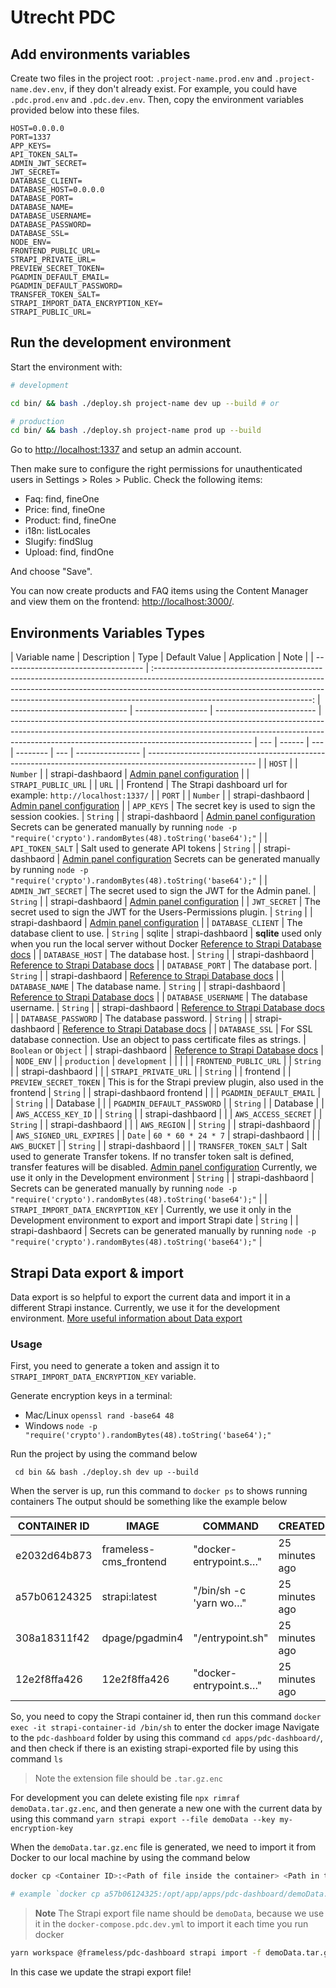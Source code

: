 # Utrecht PDC

## Add environments variables

Create two files in the project root: `.project-name.prod.env` and `.project-name.dev.env`, if they don't already exist.
For example, you could have `.pdc.prod.env` and `.pdc.dev.env`. Then, copy the environment variables provided below into these files.

```env
HOST=0.0.0.0
PORT=1337
APP_KEYS=
API_TOKEN_SALT=
ADMIN_JWT_SECRET=
JWT_SECRET=
DATABASE_CLIENT=
DATABASE_HOST=0.0.0.0
DATABASE_PORT=
DATABASE_NAME=
DATABASE_USERNAME=
DATABASE_PASSWORD=
DATABASE_SSL=
NODE_ENV=
FRONTEND_PUBLIC_URL=
STRAPI_PRIVATE_URL=
PREVIEW_SECRET_TOKEN=
PGADMIN_DEFAULT_EMAIL=
PGADMIN_DEFAULT_PASSWORD=
TRANSFER_TOKEN_SALT=
STRAPI_IMPORT_DATA_ENCRYPTION_KEY=
STRAPI_PUBLIC_URL=

```

## Run the development environment

Start the environment with:

```bash
# development

cd bin/ && bash ./deploy.sh project-name dev up --build # or

# production
cd bin/ && bash ./deploy.sh project-name prod up --build

```

Go to <http://localhost:1337> and setup an admin account.

Then make sure to configure the right permissions for unauthenticated users in Settings > Roles > Public. Check the following items:

- Faq: find, fineOne
- Price: find, fineOne
- Product: find, fineOne
- i18n: listLocales
- Slugify: findSlug
- Upload: find, findOne

And choose "Save".

You can now create products and FAQ items using the Content Manager and view them on the frontend: <http://localhost:3000/>.

## Environments Variables Types

| Variable name                       |                                                                                                                                     Description                                                                                                                                     | Type                          | Default Value      | Application               | Note                                                                                                                                                                                                                     |
| ----------------------------------- | :---------------------------------------------------------------------------------------------------------------------------------------------------------------------------------------------------------------------------------------------------------------------------------: | ----------------------------- | ------------------ | ------------------------- | ------------------------------------------------------------------------------------------------------------------------------------------------------------------------------------------------------------------------ | --- | ------ | --- | -------- | --- | ---------------- | --------------------------------------------------------------------------------------------------------- |
| `HOST`                              |                                                                                                                                                                                                                                                                                     | `Number`                      |                    | strapi-dashbaord          | [Admin panel configuration](https://docs.strapi.io/dev-docs/configurations/admin-panel#available-options)                                                                                                                |
| `STRAPI_PUBLIC_URL`                 |                                                                                                                                                                                                                                                                                     | `URL`                         |                    | Frontend                  | The Strapi dashboard url for example: `http://localhost:1337/`                                                                                                                                                           |     | `PORT` |     | `Number` |     | strapi-dashbaord | [Admin panel configuration](https://docs.strapi.io/dev-docs/configurations/admin-panel#available-options) |
| `APP_KEYS`                          |                                                                                                                 The secret key is used to sign the session cookies.                                                                                                                 | `String`                      |                    | strapi-dashbaord          | [Admin panel configuration](https://docs.strapi.io/dev-docs/configurations/admin-panel#available-options) Secrets can be generated manually by running `node -p "require('crypto').randomBytes(48).toString('base64');"` |
| `API_TOKEN_SALT`                    |                                                                                                                          Salt used to generate API tokens                                                                                                                           | `String`                      |                    | strapi-dashbaord          | [Admin panel configuration](https://docs.strapi.io/dev-docs/configurations/admin-panel#available-options) Secrets can be generated manually by running `node -p "require('crypto').randomBytes(48).toString('base64');"` |
| `ADMIN_JWT_SECRET`                  |                                                                                                                The secret used to sign the JWT for the Admin panel.                                                                                                                 | `String`                      |                    | strapi-dashbaord          | [Admin panel configuration](https://docs.strapi.io/dev-docs/configurations/admin-panel#available-options)                                                                                                                |
| `JWT_SECRET`                        |                                                                                                          The secret used to sign the JWT for the Users-Permissions plugin.                                                                                                          | `String`                      |                    | strapi-dashbaord          | [Admin panel configuration](https://docs.strapi.io/dev-docs/configurations/admin-panel#available-options)                                                                                                                |
| `DATABASE_CLIENT`                   |                                                                                                                             The database client to use.                                                                                                                             | `String`                      | sqlite             | strapi-dashbaord          | **sqlite** used only when you run the local server without Docker [Reference to Strapi Database docs](https://docs.strapi.io/cloud/advanced/database)                                                                    |
| `DATABASE_HOST`                     |                                                                                                                                 The database host.                                                                                                                                  | `String`                      |                    | strapi-dashbaord          | [Reference to Strapi Database docs](https://docs.strapi.io/cloud/advanced/database)                                                                                                                                      |
| `DATABASE_PORT`                     |                                                                                                                                 The database port.                                                                                                                                  | `String`                      |                    | strapi-dashbaord          | [Reference to Strapi Database docs](https://docs.strapi.io/cloud/advanced/database)                                                                                                                                      |
| `DATABASE_NAME`                     |                                                                                                                                 The database name.                                                                                                                                  | `String`                      |                    | strapi-dashbaord          | [Reference to Strapi Database docs](https://docs.strapi.io/cloud/advanced/database)                                                                                                                                      |
| `DATABASE_USERNAME`                 |                                                                                                                               The database username.                                                                                                                                | `String`                      |                    | strapi-dashbaord          | [Reference to Strapi Database docs](https://docs.strapi.io/cloud/advanced/database)                                                                                                                                      |
| `DATABASE_PASSWORD`                 |                                                                                                                               The database password.                                                                                                                                | `String`                      |                    | strapi-dashbaord          | [Reference to Strapi Database docs](https://docs.strapi.io/cloud/advanced/database)                                                                                                                                      |
| `DATABASE_SSL`                      |                                                                                                  For SSL database connection. Use an object to pass certificate files as strings.                                                                                                   | `Boolean` or `Object`         |                    | strapi-dashbaord          | [Reference to Strapi Database docs](https://docs.strapi.io/cloud/advanced/database)                                                                                                                                      |
| `NODE_ENV`                          |                                                                                                                                                                                                                                                                                     | `production` \| `development` |                    |                           |                                                                                                                                                                                                                          |
| `FRONTEND_PUBLIC_URL`               |                                                                                                                                                                                                                                                                                     | `String`                      |                    | strapi-dashbaord          |                                                                                                                                                                                                                          |
| `STRAPI_PRIVATE_URL`                |                                                                                                                                                                                                                                                                                     | `String`                      |                    | frontend                  |
| `PREVIEW_SECRET_TOKEN`              |                                                                                                          This is for the Strapi preview plugin, also used in the frontend                                                                                                           | `String`                      |                    | strapi-dashbaord frontend |                                                                                                                                                                                                                          |
| `PGADMIN_DEFAULT_EMAIL`             |                                                                                                                                                                                                                                                                                     | `String`                      |                    | Database                  |                                                                                                                                                                                                                          |
| `PGADMIN_DEFAULT_PASSWORD`          |                                                                                                                                                                                                                                                                                     | `String`                      |                    | Database                  |                                                                                                                                                                                                                          |
| `AWS_ACCESS_KEY_ID`                 |                                                                                                                                                                                                                                                                                     | `String`                      |                    | strapi-dashbaord          |                                                                                                                                                                                                                          |
| `AWS_ACCESS_SECRET`                 |                                                                                                                                                                                                                                                                                     | `String`                      |                    | strapi-dashbaord          |                                                                                                                                                                                                                          |
| `AWS_REGION`                        |                                                                                                                                                                                                                                                                                     | `String`                      |                    | strapi-dashbaord          |                                                                                                                                                                                                                          |
| `AWS_SIGNED_URL_EXPIRES`            |                                                                                                                                                                                                                                                                                     | `Date`                        | `60 * 60 * 24 * 7` | strapi-dashbaord          |                                                                                                                                                                                                                          |
| `AWS_BUCKET`                        |                                                                                                                                                                                                                                                                                     | `String`                      |                    | strapi-dashbaord          |                                                                                                                                                                                                                          |
| `TRANSFER_TOKEN_SALT`               | Salt used to generate Transfer tokens. If no transfer token salt is defined, transfer features will be disabled. [Admin panel configuration](https://docs.strapi.io/dev-docs/configurations/admin-panel#available-options) Currently, we use it only in the Development environment | `String`                      |                    | strapi-dashbaord          | Secrets can be generated manually by running `node -p "require('crypto').randomBytes(48).toString('base64');"`                                                                                                           |
| `STRAPI_IMPORT_DATA_ENCRYPTION_KEY` |                                                                                              Currently, we use it only in the Development environment to export and import Strapi date                                                                                              | `String`                      |                    | strapi-dashbaord          | Secrets can be generated manually by running `node -p "require('crypto').randomBytes(48).toString('base64');"`                                                                                                           |

## Strapi Data export & import

Data export is so helpful to export the current data and import it in a different Strapi instance.
Currently, we use it for the development environment.
[More useful information about Data export](https://docs.strapi.io/dev-docs/data-management/export)

### Usage

First, you need to generate a token and assign it to `STRAPI_IMPORT_DATA_ENCRYPTION_KEY` variable.

Generate encryption keys in a terminal:

- Mac/Linux `openssl rand -base64 48`
- Windows `node -p "require('crypto').randomBytes(48).toString('base64');"`

Run the project by using the command below

```shell
 cd bin && bash ./deploy.sh dev up --build
```

When the server is up, run this command to `docker ps` to shows running containers
The output should be something like the example below

| CONTAINER ID | IMAGE                  | COMMAND                | CREATED        | STATUS                 | PORTS                            | NAMES              |
| ------------ | ---------------------- | ---------------------- | -------------- | ---------------------- | -------------------------------- | ------------------ |
| e2032d64b873 | frameless-cms_frontend | "docker-entrypoint.s…" | 25 minutes ago | Up 4 minutes           | 1337/tcp, 0.0.0.0:3000->3000/tcp | frontend           |
| a57b06124325 | strapi:latest          | "/bin/sh -c 'yarn wo…" | 25 minutes ago | Up 5 minutes           | 0.0.0.0:1337->1337/tcp           | strapi             |
| 308a18311f42 | dpage/pgadmin4         | "/entrypoint.sh"       | 25 minutes ago | Up 5 minutes           | 443/tcp, 0.0.0.0:8080->80/tcp    | pgadmin4_container |
| 12e2f8ffa426 | 12e2f8ffa426           | "docker-entrypoint.s…" | 25 minutes ago | Up 5 minutes (healthy) | 0.0.0.0:5432->5432/tcp           | strapi_db          |

So, you need to copy the Strapi container id, then run this command `docker exec -it strapi-container-id /bin/sh` to enter the docker image
Navigate to the `pdc-dashboard` folder by using this command `cd apps/pdc-dashboard/`, and then check if there is an existing strapi-exported file by using this command `ls`

> Note the extension file should be `.tar.gz.enc`

For development you can delete existing file `npx rimraf demoData.tar.gz.enc`, and then generate a new one with the current data by using this command `yarn strapi export --file demoData --key my-encryption-key`

When the `demoData.tar.gz.enc` file is generated, we need to import it from Docker to our local machine by using the command below

```sh
docker cp <Container ID>:<Path of file inside the container> <Path in the local machine>

# example `docker cp a57b06124325:/opt/app/apps/pdc-dashboard/demoData.tar.gz.enc ~/Dev/react/frameless-cms/apps/pdc-dashboard/`
```

> **Note**
> The Strapi export file name should be `demoData`, because we use it in the `docker-compose.pdc.dev.yml` to import it each time you run docker

```sh
yarn workspace @frameless/pdc-dashboard strapi import -f demoData.tar.gz.enc --force --key ${STRAPI_IMPORT_DATA_ENCRYPTION_KEY}
```

In this case we update the strapi export file!
